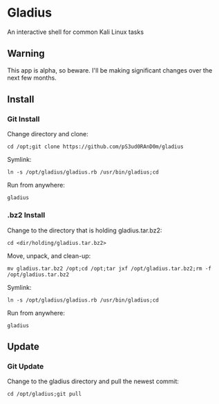 # Gladius
An interactive shell for common Kali Linux tasks

## Warning
This app is alpha, so beware. I'll be making significant changes over the next few months.

## Install
### Git Install
Change directory and clone:

`cd /opt;git clone https://github.com/pS3ud0RAnD0m/gladius`


Symlink:

`ln -s /opt/gladius/gladius.rb /usr/bin/gladius;cd`


Run from anywhere:

`gladius`

### .bz2 Install


Change to the directory that is holding gladius.tar.bz2:

`cd <dir/holding/gladius.tar.bz2>`


Move, unpack, and clean-up:

`mv gladius.tar.bz2 /opt;cd /opt;tar jxf /opt/gladius.tar.bz2;rm -f /opt/gladius.tar.bz2`


Symlink:

`ln -s /opt/gladius/gladius.rb /usr/bin/gladius;cd`


Run from anywhere:

`gladius`

## Update
### Git Update
Change to the gladius directory and pull the newest commit:

`cd /opt/gladius;git pull`
